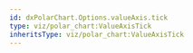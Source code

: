 ```yaml
---
id: dxPolarChart.Options.valueAxis.tick
type: viz/polar_chart:ValueAxisTick
inheritsType: viz/polar_chart:ValueAxisTick
---
```

